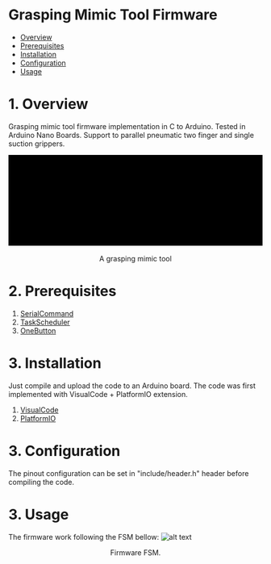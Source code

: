 # Grasping Mimic Tool Firmware

* [Overview](#overview)
* [Prerequisites](#prerequisites)
* [Installation](#installation)
* [Configuration](#configuration)
* [Usage](#usage)

# <a name="overview"></a>1. Overview

Grasping mimic tool firmware implementation in C to Arduino. Tested in Arduino Nano Boards. Support to parallel pneumatic two finger and single suction grippers. 

![alt text](/images/graspingmimictool.jpg)
<p align="center">
A grasping mimic tool
</p>
    
# <a name="prerequisites"></a>2. Prerequisites

1. [SerialCommand](http://wiki.ros.org/eigen3)
2. [TaskScheduler](http://wiki.ros.org/trac_ik)
3. [OneButton](https://github.com/ItzMeJP/universal_robot)


# <a name="installation"></a>3. Installation

Just compile and upload the code to an Arduino board. The code was first implemented with VisualCode + PlatformIO extension.

1. [VisualCode](https://github.com/ItzMeJP/robotiq_arg85_description)
2. [PlatformIO](https://github.com/carlosmccosta/point_cloud_io)

# <a name="configuration"></a>3. Configuration

The pinout configuration can be set in "include/header.h" header before compiling the code.

# <a name="usage"></a>3. Usage

The firmware work following the FSM bellow:
![alt text](/images/firmwarefsm.jpg)
<p align="center">
Firmware FSM.
</p>